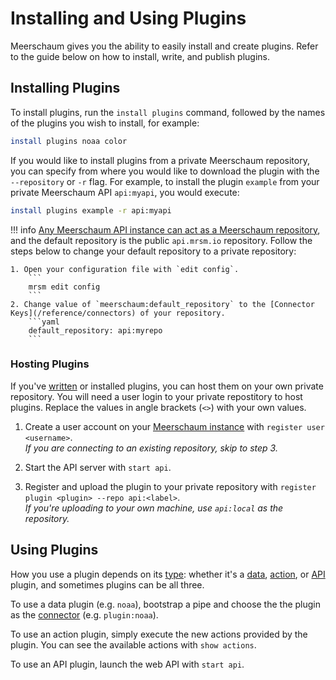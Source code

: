 # Installing and Using Plugins

Meerschaum gives you the ability to easily install and create plugins. Refer to the guide below on how to install, write, and publish plugins.

## Installing Plugins

To install plugins, run the `install plugins` command, followed by the names of the plugins you wish to install, for example:
```bash
install plugins noaa color
```

If you would like to install plugins from a private Meerschaum repository, you can specify from where you would like to download the plugin with the  `--repository` or  `-r` flag.  For example, to install the plugin   `example` from your private Meerschaum API `api:myapi`, you would execute:

```bash
install plugins example -r api:myapi
```

!!! info
    [Any Meerschaum API instance can act as a Meerschaum repository](/reference/connectors/#instances-and-repositories), and the default repository is the public `api.mrsm.io` repository. Follow the steps below to change your default repository to a private repository:

    1. Open your configuration file with `edit config`.
        ```
        mrsm edit config
        ```
    2. Change value of `meerschaum:default_repository` to the [Connector Keys](/reference/connectors) of your repository.
        ```yaml
        default_repository: api:myrepo
        ```

### Hosting Plugins
If you've [written](/tutorials/plugin-development/writing-plugins/) or installed plugins, you can host them on your own private repository. You will need a user login to your private repostitory to host plugins. Replace the values in angle brackets (`<>`) with your own values.

1. Create a user account on your [Meerschaum instance](/reference/connectors/#instances-and-repositories) with `register user <username>`.  
  *If you are connecting to an existing repository, skip to step 3.*

2. Start the API server with `start api`.

3. Register and upload the plugin to your private repository with `register plugin <plugin> --repo api:<label>`.  
  *If you're uploading to your own machine, use `api:local` as the repository.*

## Using Plugins
How you use a plugin depends on its [type](types-of-plugins): whether it's a [data](types-of-plugins/#data-plugins), [action](types-of-plugins/#action-plugins), or [API](/reference/plugins/types-of-plugins/#api-plugins) plugin, and sometimes plugins can be all three.

To use a data plugin (e.g. `noaa`), bootstrap a pipe and choose the the plugin as the [connector](/reference/connectors/#connectors) (e.g. `plugin:noaa`).

To use an action plugin, simply execute the new actions provided by the plugin. You can see the available actions with `show actions`.

To use an API plugin, launch the web API with `start api`.